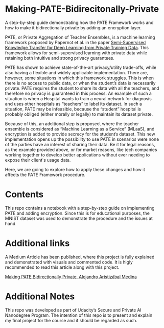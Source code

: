 # Making-PATE-Bidirecitonally-Private
A step-by-step guide demonstrating how the PATE Framework works and how to make it bidirectionally private by adding an encryption layer.

PATE, or Private Aggregation of Teacher Ensembles, is a machine learning framework proposed by Papernot et al. in the paper [Semi-Supervised Knowledge Transfer for Deep Learning from Private Training Data](https://arxiv.org/pdf/1610.05755.pdf). This framework allows for semi-supervised learning with private data while retaining both intuitive and strong privacy guarantees.

PATE has shown to achieve state-of-the-art privacy/utility trade-offs, while also having a flexible and widely applicable implementation. There are, however, some situations in which this framework struggles. This is when there is no access to public data, or when the student’s data is necessarily private. PATE requires the student to share its data with all the teachers, and therefore no privacy is guaranteed in this process. An example of such a situation is when a Hospital wants to train a neural network for diagnosis and uses other hospitals as “teachers” to label its dataset. In such a situation, PATE may be infeasible, because the “student” hospital is probably obliged (either morally or legally) to maintain its dataset private.

Because of this, an additional step is proposed, where the teacher ensemble is considered as “Machine Learning as a Service” (MLaaS), and encryption is added to provide secrecy for the student’s dataset. This new implementation opens up the possibility to use PATE in scenarios were none of the parties have an interest of sharing their data. Be it for legal reasons, as the example provided above, or for market reasons, like tech companies working together to develop better applications without ever needing to expose their client's usage data.

Here, we are going to explore how to apply these changes and how it affects the PATE Framework procedure.

# Contents
This repo contains a notebook with a step-by-step guide on implementing PATE and adding encryption. Since this is for educational purposes, the MNIST dataset was used to demonstrate the procedure and the issues at hand.

# Additional links
A Medium Article has been published, where this project is fully explained and demonstrated with visuals and commented code. It is higly recommended to read this article along with this project.

[Making PATE Bidirectionally Private. Alejandro Aristizábal Medina](https://medium.com/@alejandro.aristizabal24/making-pate-bidirectionally-private-6d060f039227)

# Additional Notes
This repo was developed  as part of Udacity’s Secure and Private AI Nanodegree Program. The intention of this repo is to present and explain my final project for the course and it should be regarded as such.
